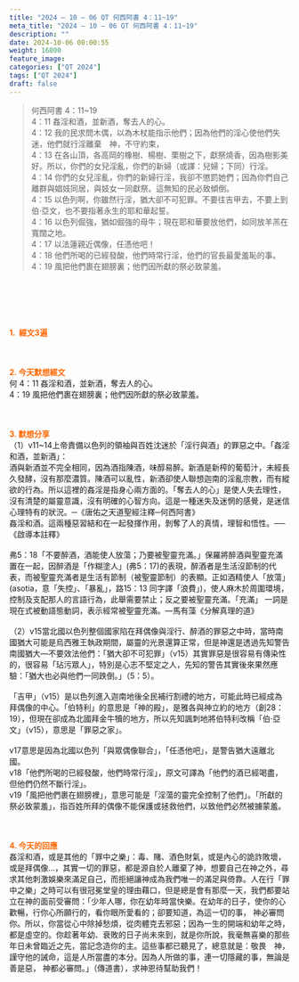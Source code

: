 ```yaml
---
title: "2024 – 10 – 06 QT 何西阿書 4：11~19"
meta_title: "2024 – 10 – 06 QT 何西阿書 4：11~19"
description: ""
date: 2024-10-06 00:00:55
weight: 16800
feature_image: 
categories: ["QT 2024"]
tags: ["QT 2024"]
draft: false
---
```


<blockquote>何西阿書 4：11~19<br />
4：11 姦淫和酒，並新酒，奪去人的心。<br />
4：12 我的民求問木偶，以為木杖能指示他們；因為他們的淫心使他們失迷，他們就行淫離棄　神，不守約束，<br />
4：13 在各山頂，各高岡的橡樹、楊樹、栗樹之下，獻祭燒香，因為樹影美好。所以，你們的女兒淫亂，你們的新婦（或譯：兒婦；下同）行淫。<br />
4：14 你們的女兒淫亂，你們的新婦行淫，我卻不懲罰她們；因為你們自己離群與娼妓同居，與妓女一同獻祭。這無知的民必致傾倒。<br />
4：15 以色列啊，你雖然行淫，猶大卻不可犯罪。不要往吉甲去，不要上到伯‧亞文，也不要指著永生的耶和華起誓。<br />
4：16 以色列倔強，猶如倔強的母牛；現在耶和華要放他們，如同放羊羔在寬闊之地。<br />
4：17 以法蓮親近偶像，任憑他吧！<br />
4：18 他們所喝的已經發酸，他們時常行淫，他們的官長最愛羞恥的事。<br />
4：19 風把他們裹在翅膀裏；他們因所獻的祭必致蒙羞。</blockquote><br />
&nbsp;<br />
<br />
&nbsp;<br />
<br />
<span style="color: #ff6600;"><strong>1.  經文3遍</strong></span><br />
<br />
&nbsp;<br />
<br />
<span style="color: #ff6600;"><strong>2. 今天默想經文<br />
</strong></span>何 4：11 姦淫和酒，並新酒，奪去人的心。<br />
4：19 風把他們裹在翅膀裏；他們因所獻的祭必致蒙羞。<br />
<br />
&nbsp;<br />
<br />
<strong><span style="color: #ff6600;">3. 默想分享<br />
</span></strong>（1）v11~14上帝責備以色列的領袖與百姓沈迷於「淫行與酒」的罪惡之中。「姦淫和酒，並新酒」：<br />
酒與新酒並不完全相同，因為酒指陳酒，味醇易醉。新酒是新榨的葡萄汁，未經長久發酵，沒有那麼濃質。陳酒可以亂性，新酒卻使人聯想迦南的淫亂宗教，而有縱欲的行為。所以這裡的姦淫是指身心兩方面的。「奪去人的心」是使人失去理性，沒有清楚的屬靈意識，沒有明確的心智方向。這是一種迷失及迷惘的感覺，是迷信心理特有的狀況。─《唐佑之天道聖經注釋─何西阿書》<br />
姦淫和酒。這兩種惡習結和在一起發揮作用，剝奪了人的真情，理智和悟性。──《啟導本註釋》<br />
<br />
弗5：18「不要醉酒，酒能使人放蕩；乃要被聖靈充滿。」保羅將醉酒與聖靈充滿置在一起，因醉酒是「作糊塗人」(弗5：17)的表現，醉酒者是生活沒節制的代表，而被聖靈充滿者是生活有節制（被聖靈節制）的表顯。正如酒精使人「放蕩」(asotia，意「失控」、「暴亂」，路15：13 同字譯「浪費」)，使人麻木於周圍環境，控制及支配那人的言語行為，此舉需要禁止；反之要被聖靈充滿。「充滿」 一詞是現在式被動語態動詞，表示經常被聖靈充滿。—馬有藻《分解真理的道》<br />
<br />
（2）v15當北國以色列整個國家陷在拜偶像與淫行、醉酒的罪惡之中時，當時南國猶大可能是烏西雅王執政期間，屬靈的光景還算正常，但是神還是透過先知警告南國猶大—不要效法他們：「猶大卻不可犯罪」（v15）其實罪惡是很容易有傳染性的，很容易「玷污眾人」，特別是心志不堅定之人，先知的警告其實後來果然應驗：「猶大也必與他們一同跌倒。」（5：5）。<br />
<br />
「吉甲」（v15）是以色列進入迦南地後全民補行割禮的地方，可能此時已經成為拜偶像的中心。「伯特利」的意思是「神的殿」，是雅各與神立約的地方（創28：19），但現在卻成為北國拜金牛犢的地方，所以先知諷刺地將伯特利改稱「伯·亞文」（v15），意思是「罪惡之家」。<br />
<br />
v17意思是因為北國以色列「與眾偶像聯合」，「任憑他吧」，是警告猶大遠離北國。<br />
v18「他們所喝的已經發酸，他們時常行淫」，原文可譯為「他們的酒已經喝盡，但他們仍然不斷行淫」。<br />
v19「風把他們裹在翅膀裡」，意思可能是「淫蕩的靈完全控制了他們」。「所獻的祭必致蒙羞」，指百姓所拜的偶像不能保護或拯救他們，以致他們必然被擄蒙羞。<br />
<br />
&nbsp;<br />
<br />
<strong style="font-size: inherit;"><span style="color: #ff6600;">4. 今天的回應<br />
</span></strong>姦淫和酒，或是其他的「罪中之樂」：毒、賭、酒色財氣，或是內心的詭詐敗壞，或是拜偶像…，其實一切的罪惡，都是源自於人離棄了神，想要自己在神之外，尋求其他刺激娛樂來滿足自己，而拒絕讓神成為我們唯一的滿足與倚靠。人在行「罪中之樂」之時可以有很冠冕堂皇的理由藉口，但是總是會有那麼一天，我們都要站立在神的面前受審問：「少年人哪，你在幼年時當快樂。在幼年的日子，使你的心歡暢，行你心所願行的，看你眼所愛看的；卻要知道，為這一切的事， 神必審問你。所以，你當從心中除掉愁煩，從肉體克去邪惡；因為一生的開端和幼年之時，都是虛空的。你趁著年幼、衰敗的日子尚未來到，就是你所說，我毫無喜樂的那些年日未曾臨近之先，當記念造你的主。這些事都已聽見了，總意就是：敬畏　神，謹守他的誡命，這是人所當盡的本分。因為人所做的事，連一切隱藏的事，無論是善是惡， 神都必審問。」（傳道書），求神恩待幫助我們！<br />
<br />
&nbsp;<br />
<br />
<strong style="font-size: inherit;"><span style="color: #ff6600;"> </span></strong>
        